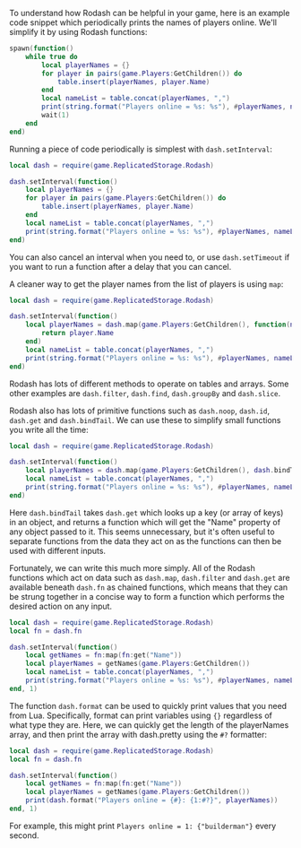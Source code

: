 To understand how Rodash can be helpful in your game, here is an example code snippet which periodically prints the names of players online. We'll simplify it by using Rodash functions:

```lua
spawn(function()
	while true do
		local playerNames = {}
		for player in pairs(game.Players:GetChildren()) do
			table.insert(playerNames, player.Name)
		end
		local nameList = table.concat(playerNames, ",")
		print(string.format("Players online = %s: %s"), #playerNames, nameList)
		wait(1)
	end
end)
```

Running a piece of code periodically is simplest with `dash.setInterval`:

```lua
local dash = require(game.ReplicatedStorage.Rodash)

dash.setInterval(function()
	local playerNames = {}
	for player in pairs(game.Players:GetChildren()) do
		table.insert(playerNames, player.Name)
	end
	local nameList = table.concat(playerNames, ",")
	print(string.format("Players online = %s: %s"), #playerNames, nameList)
end)
```

You can also cancel an interval when you need to, or use `dash.setTimeout` if you want to run a function after a delay that you can cancel.

A cleaner way to get the player names from the list of players is using `map`:

```lua
local dash = require(game.ReplicatedStorage.Rodash)

dash.setInterval(function()
	local playerNames = dash.map(game.Players:GetChildren(), function(name)
		return player.Name
	end)
	local nameList = table.concat(playerNames, ",")
	print(string.format("Players online = %s: %s"), #playerNames, nameList)
end)
```

Rodash has lots of different methods to operate on tables and arrays. Some other examples are `dash.filter`, `dash.find`, `dash.groupBy` and `dash.slice`.

Rodash also has lots of primitive functions such as `dash.noop`, `dash.id`, `dash.get` and `dash.bindTail`. We can use these to simplify small functions you write all the time:

```lua
local dash = require(game.ReplicatedStorage.Rodash)

dash.setInterval(function()
	local playerNames = dash.map(game.Players:GetChildren(), dash.bindTail(dash.get, "Name"))
	local nameList = table.concat(playerNames, ",")
	print(string.format("Players online = %s: %s"), #playerNames, nameList)
end)
```

Here `dash.bindTail` takes `dash.get` which looks up a key (or array of keys) in an object, and returns a function which will get the "Name" property of any object passed to it. This seems unnecessary, but it's often useful to separate functions from the data they act on as the functions can then be used with different inputs.

Fortunately, we can write this much more simply. All of the Rodash functions which act on data such as `dash.map`, `dash.filter` and `dash.get` are available beneath `dash.fn` as chained functions, which means that they can be strung together in a concise way to form a function which performs the desired action on any input.

```lua
local dash = require(game.ReplicatedStorage.Rodash)
local fn = dash.fn

dash.setInterval(function()
	local getNames = fn:map(fn:get("Name"))
	local playerNames = getNames(game.Players:GetChildren())
	local nameList = table.concat(playerNames, ",")
	print(string.format("Players online = %s: %s"), #playerNames, nameList)
end, 1)
```

The function `dash.format` can be used to quickly print values that you need from Lua. Specifically, format can print variables using `{}` regardless of what type they are. Here, we can quickly get the length of the playerNames array, and then print the array with dash.pretty using the `#?` formatter:

```lua
local dash = require(game.ReplicatedStorage.Rodash)
local fn = dash.fn

dash.setInterval(function()
	local getNames = fn:map(fn:get("Name"))
	local playerNames = getNames(game.Players:GetChildren())
	print(dash.format("Players online = {#}: {1:#?}", playerNames))
end, 1)
```

For example, this might print `Players online = 1: {"builderman"}` every second.
